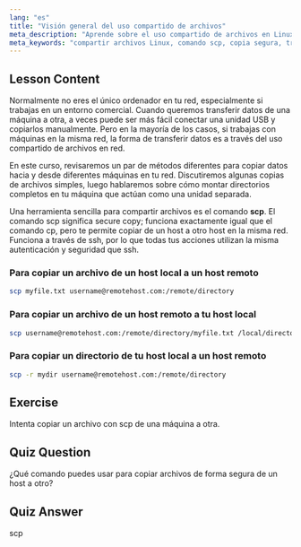 ```yaml
---
lang: "es"
title: "Visión general del uso compartido de archivos"
meta_description: "Aprende sobre el uso compartido de archivos en Linux y el comando secure copy (scp). Transfiere archivos entre hosts en tu red. ¡Empieza con esta guía para principiantes!"
meta_keywords: "compartir archivos Linux, comando scp, copia segura, transferencia de archivos en red, tutorial Linux, Linux para principiantes, guía Linux"
---
```


## Lesson Content

Normalmente no eres el único ordenador en tu red, especialmente si trabajas en un entorno comercial. Cuando queremos transferir datos de una máquina a otra, a veces puede ser más fácil conectar una unidad USB y copiarlos manualmente. Pero en la mayoría de los casos, si trabajas con máquinas en la misma red, la forma de transferir datos es a través del uso compartido de archivos en red.

En este curso, revisaremos un par de métodos diferentes para copiar datos hacia y desde diferentes máquinas en tu red. Discutiremos algunas copias de archivos simples, luego hablaremos sobre cómo montar directorios completos en tu máquina que actúan como una unidad separada.

Una herramienta sencilla para compartir archivos es el comando **scp**. El comando scp significa secure copy; funciona exactamente igual que el comando cp, pero te permite copiar de un host a otro host en la misma red. Funciona a través de ssh, por lo que todas tus acciones utilizan la misma autenticación y seguridad que ssh.

### Para copiar un archivo de un host local a un host remoto

```bash
scp myfile.txt username@remotehost.com:/remote/directory
```

### Para copiar un archivo de un host remoto a tu host local

```bash
scp username@remotehost.com:/remote/directory/myfile.txt /local/directory
```

### Para copiar un directorio de tu host local a un host remoto

```bash
scp -r mydir username@remotehost.com:/remote/directory
```

## Exercise

Intenta copiar un archivo con scp de una máquina a otra.

## Quiz Question

¿Qué comando puedes usar para copiar archivos de forma segura de un host a otro?

## Quiz Answer

scp
